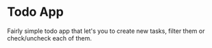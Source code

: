 # Todo App

Fairly simple todo app that let's you to create new tasks, filter them or check/uncheck each of them.
